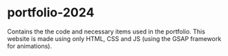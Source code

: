 # portfolio-2024
Contains the the code and necessary items used in the portfolio. This website is made using only HTML, CSS and JS (using the GSAP framework for animations).
